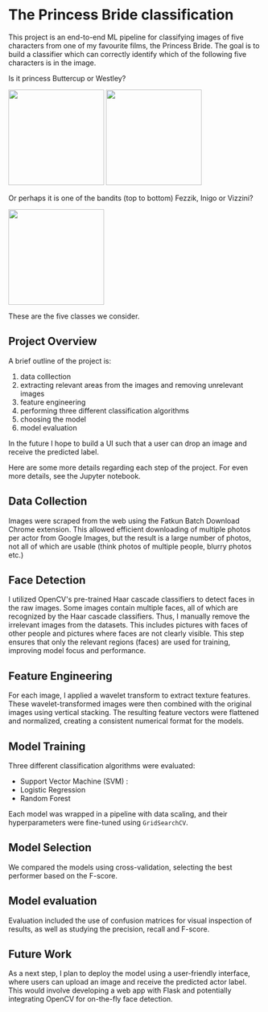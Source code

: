 # The Princess Bride classification
This project is an end-to-end ML pipeline for classifying images of five characters from one of my favourite films, the Princess Bride. The goal is to build a classifier which can correctly identify which of the following five characters is in the image.

Is it princess Buttercup or Westley?

<img src="https://github.com/user-attachments/assets/9c18b706-c9e9-4cc9-b13e-0bdace6c1ce1" height="190"> <img src="https://github.com/user-attachments/assets/952f0a2b-b354-4155-9caf-25d3898b9c8b" height="190">


Or perhaps it is one of the bandits (top to bottom) Fezzik, Inigo or Vizzini?

<img src="https://github.com/user-attachments/assets/da3fcfe7-2a8f-4941-b1fc-8e097b0742d7" height="190"> 

These are the five classes we consider. 


## Project Overview

A brief outline of the project is: 
1. data colllection
2. extracting relevant areas from the images and removing unrelevant images
3. feature engineering
4. performing three different classification algorithms
5. choosing the model
6. model evaluation


In the future I hope to build a UI such that a user can drop an image and receive the predicted label.

Here are some more details regarding each step of the project. For even more details, see the Jupyter notebook. 

## Data Collection

Images were scraped from the web using the Fatkun Batch Download Chrome extension. This allowed efficient downloading of multiple photos per actor from Google Images, but the result is a large number of photos, not all of which are usable (think photos of multiple people, blurry photos etc.)


## Face Detection
I utilized OpenCV's pre-trained Haar cascade classifiers to detect faces in the raw images. Some images contain multiple faces, all of which are recognized by the Haar cascade classifiers. Thus, I manually remove the irrelevant images from the datasets. This includes pictures with faces of other people and pictures where faces are not clearly visible. This step ensures that only the relevant regions (faces) are used for training, improving model focus and performance.




## Feature Engineering

For each image, I applied a wavelet transform to extract texture features. These wavelet-transformed images were then combined with the original images using vertical stacking. The resulting feature vectors were flattened and normalized, creating a consistent numerical format for the models. 


## Model Training

   Three different classification algorithms were evaluated:  
   
   - Support Vector Machine (SVM) : 
   - Logistic Regression  
   - Random Forest  

   Each model was wrapped in a pipeline with data scaling, and their hyperparameters were fine-tuned using `GridSearchCV`. 

## Model Selection 

We compared the models using cross-validation, selecting the best performer based on the F-score.

## Model evaluation

Evaluation included the use of confusion matrices for visual inspection of results, as well as studying the precision, recall and F-score.

## Future Work

As a next step, I plan to deploy the model using a user-friendly interface, where users can upload an image and receive the predicted actor label. This would involve developing a web app with Flask and potentially integrating OpenCV for on-the-fly face detection.



